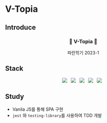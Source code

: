 # V-Topia

## Introduce

<h3 align="center">🎉 V-Topia 🎉</h3>
<p align="center">파란학기 2023-1</p>


## Stack
<p align="center">
<img src="https://img.shields.io/badge/Javascript-F7DF1E?style=for-the-badge&logo=Javascript&logoColor=white"/>&nbsp;&nbsp;
<img src="https://img.shields.io/badge/vite-646CFF?style=for-the-badge&logo=vite&logoColor=white"/>&nbsp;&nbsp;
<img src="https://img.shields.io/badge/vercel-000000?style=for-the-badge&logo=vercel&logoColor=white"/>&nbsp;&nbsp;
<img src="https://img.shields.io/badge/jest-C21325?style=for-the-badge&logo=jest&logoColor=white"/>&nbsp;&nbsp;
<img src="https://img.shields.io/badge/testing_library-7a0c85?style=for-the-badge&logo=testing-library&logoColor=white"/>&nbsp;&nbsp;
</p>

## Study
- Vanila JS를 통해 SPA 구현
- `jest` 와 `testing-library`를 사용하여 TDD 개발